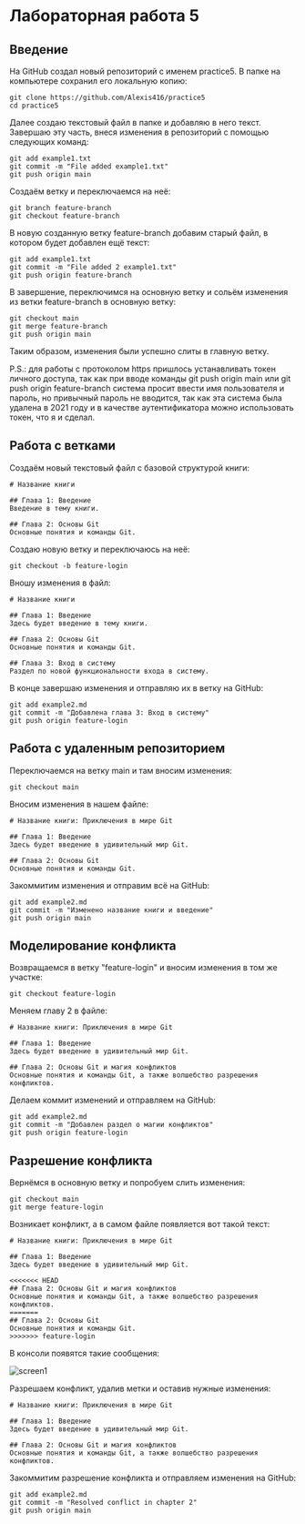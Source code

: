 # Лабораторная работа 5
## Введение

На GitHub создал новый репозиторий с именем practice5. В папке на компьютере сохранил его локальную копию:
```
git clone https://github.com/Alexis416/practice5
cd practice5
```
Далее создаю текстовый файл в папке и добавляю в него текст. Завершаю эту часть, внеся изменения в репозиторий с помощью следующих команд:
```
git add example1.txt
git commit -m "File added example1.txt"
git push origin main
```
Создаём ветку и переключаемся на неё:
```
git branch feature-branch
git checkout feature-branch
```
В новую созданную ветку feature-branch добавим старый файл, в котором будет добавлен ещё текст:
```
git add example1.txt
git commit -m "File added 2 example1.txt"
git push origin feature-branch
```
В завершение, переключимся на основную ветку и сольём изменения из ветки feature-branch в основную ветку:
```
git checkout main
git merge feature-branch
git push origin main
```
Таким образом, изменения были успешно слиты в главную ветку.

P.S.: для работы с протоколом https пришлось устанавливать токен личного доступа, так как при вводе команды 
git push origin main или git push origin feature-branch система просит ввести имя пользователя и пароль, но привычный пароль не вводится, так как эта система была удалена в 2021 году и в качестве аутентификатора можно использовать токен, что я и сделал.

## Работа с ветками
Создаём новый текстовый файл с базовой структурой книги:
```
# Название книги

## Глава 1: Введение
Введение в тему книги.

## Глава 2: Основы Git
Основные понятия и команды Git.
```
Создаю новую ветку и переключаюсь на неё:
```
git checkout -b feature-login
```
Вношу изменения в файл:
```
# Название книги

## Глава 1: Введение
Здесь будет введение в тему книги.

## Глава 2: Основы Git
Основные понятия и команды Git.

## Глава 3: Вход в систему
Раздел по новой функциональности входа в систему.
```
В конце завершаю изменения и отправляю их в ветку на GitHub:
```
git add example2.md
git commit -m "Добавлена глава 3: Вход в систему"
git push origin feature-login
```

## Работа с удаленным репозиторием
Переключаемся на ветку main и там вносим изменения:
```
git checkout main
```
Вносим изменения в нашем файле:
```
# Название книги: Приключения в мире Git

## Глава 1: Введение
Здесь будет введение в удивительный мир Git.

## Глава 2: Основы Git
Основные понятия и команды Git.
```
Закоммитим изменения и отправим всё на GitHub:
```
git add example2.md
git commit -m "Изменено название книги и введение"
git push origin main
```
## Моделирование конфликта
Возвращаемся в ветку "feature-login" и вносим изменения в том же участке:
```
git checkout feature-login
```
Меняем главу 2 в файле:
```
# Название книги: Приключения в мире Git

## Глава 1: Введение
Здесь будет введение в удивительный мир Git.

## Глава 2: Основы Git и магия конфликтов
Основные понятия и команды Git, а также волшебство разрешения конфликтов.
```
Делаем коммит изменений и отправляем на GitHub:
```
git add example2.md
git commit -m "Добавлен раздел о магии конфликтов"
git push origin feature-login
```
## Разрешение конфликта
Вернёмся в основную ветку и попробуем слить изменения:
```
git checkout main
git merge feature-login
```
Возникает конфликт, а в самом файле появляется вот такой текст:

```
# Название книги: Приключения в мире Git

## Глава 1: Введение
Здесь будет введение в удивительный мир Git.

<<<<<<< HEAD
## Глава 2: Основы Git и магия конфликтов
Основные понятия и команды Git, а также волшебство разрешения конфликтов.
======= 
## Глава 2: Основы Git
Основные понятия и команды Git. 
>>>>>>> feature-login
```
В консоли появятся такие сообщения:

![screen1](https://github.com/Alexis416/Informatics/blob/main/Lab-5/1.png)

Разрешаем конфликт, удалив метки и оставив нужные изменения:
```
# Название книги: Приключения в мире Git

## Глава 1: Введение
Здесь будет введение в удивительный мир Git.

## Глава 2: Основы Git и магия конфликтов
Основные понятия и команды Git, а также волшебство разрешения конфликтов.
```
Закоммитим разрешение конфликта и отправляем изменения на GitHub:
```
git add example2.md
git commit -m "Resolved conflict in chapter 2"
git push origin main
```
